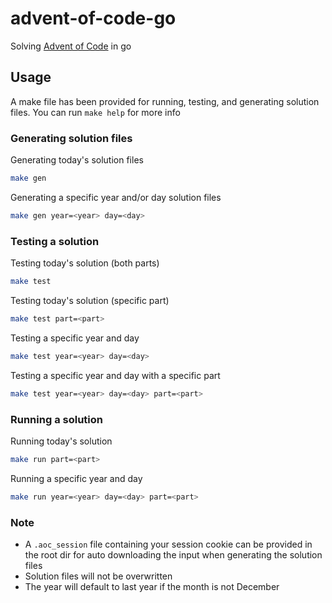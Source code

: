 # advent-of-code-go

Solving [Advent of Code](https://adventofcode.com/) in go

## Usage

A make file has been provided for running, testing, and generating solution files. You can run `make help` for more info

### Generating solution files

Generating today's solution files
```sh
make gen
```

Generating a specific year and/or day solution files
```sh
make gen year=<year> day=<day>
```

### Testing a solution

Testing today's solution (both parts)
```sh
make test
```

Testing today's solution (specific part)
```sh
make test part=<part>
```

Testing a specific year and day
```sh
make test year=<year> day=<day>
```

Testing a specific year and day with a specific part
```sh
make test year=<year> day=<day> part=<part>
```

### Running a solution

Running today's solution
```sh
make run part=<part>
```

Running a specific year and day
```sh
make run year=<year> day=<day> part=<part>
```

### Note
- A `.aoc_session` file containing your session cookie can be provided in the root dir for auto downloading the input when generating the solution files
- Solution files will not be overwritten
- The year will default to last year if the month is not December
